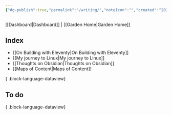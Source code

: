 ```yaml
---
{"dg-publish":true,"permalink":"/writing/","noteIcon":"","created":"2024-09-16T20:14:15.275-07:00","updated":"2024-10-03T11:36:06.753-07:00"}
---
```


[[Dashboard\|Dashboard]] | [[Garden Home\|Garden Home]]

## Index

- [[On Building with Eleventy\|On Building with Eleventy]]
- [[My journey to Linux\|My journey to Linux]]
- [[Thoughts on Obsidian\|Thoughts on Obsidian]]
- [[Maps of Content\|Maps of Content]]

{ .block-language-dataview}

## To do


{ .block-language-dataview}
